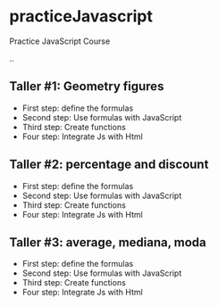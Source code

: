 # practiceJavascript

Practice JavaScript Course

..

## Taller #1: Geometry figures

- First step: define the formulas
- Second step: Use formulas with JavaScript
- Third step: Create functions
- Four step: Integrate Js with Html

## Taller #2: percentage and discount

- First step: define the formulas
- Second step: Use formulas with JavaScript
- Third step: Create functions
- Four step: Integrate Js with Html

## Taller #3: average, mediana, moda

- First step: define the formulas
- Second step: Use formulas with JavaScript
- Third step: Create functions
- Four step: Integrate Js with Html
